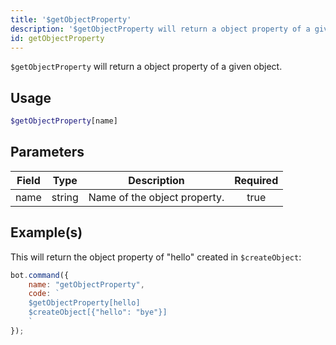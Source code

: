 ```yaml
---
title: '$getObjectProperty'
description: '$getObjectProperty will return a object property of a given object.'
id: getObjectProperty
---
```


`$getObjectProperty` will return a object property of a given object.

## Usage

```php
$getObjectProperty[name]
```

## Parameters

| Field | Type   | Description                  | Required |
| ----- | ------ | ---------------------------- |:--------:|
| name  | string | Name of the object property. |   true   |

## Example(s)

This will return the object property of "hello" created in `$createObject`:

```javascript
bot.command({
    name: "getObjectProperty",
    code: `
    $getObjectProperty[hello]
    $createObject[{"hello": "bye"}]
    `
});
```